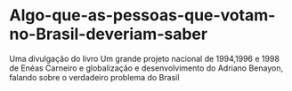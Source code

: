# Algo-que-as-pessoas-que-votam-no-Brasil-deveriam-saber
Uma divulgação do livro Um grande projeto nacional de 1994,1996 e 1998 de Enéas Carneiro e globalização e desenvolvimento do Adriano Benayon, falando sobre o verdadeiro problema do Brasil
